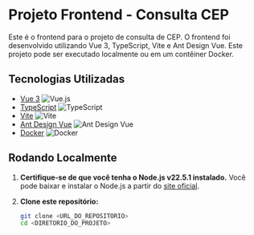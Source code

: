 # Projeto Frontend - Consulta CEP

Este é o frontend para o projeto de consulta de CEP. O frontend foi desenvolvido utilizando Vue 3, TypeScript, Vite e Ant Design Vue. Este projeto pode ser executado localmente ou em um contêiner Docker.

## Tecnologias Utilizadas

- [Vue 3](https://vuejs.org/) ![Vue.js](https://img.shields.io/badge/vuejs-%2335495e.svg?logo=vuedotjs&logoColor=%234FC08D)
- [TypeScript](https://www.typescriptlang.org/) ![TypeScript](https://img.shields.io/badge/typescript-%23007ACC.svg?logo=typescript&logoColor=white)
- [Vite](https://vitejs.dev/) ![Vite]([https://img.shields.io/badge/Vite-2.7-orange](https://img.shields.io/badge/Vite-B73BFE?style=for-the-badge&logo=vite&logoColor=FFD62E))
- [Ant Design Vue](https://www.antdv.com/docs/vue/introduce) ![Ant Design Vue](https://img.shields.io/badge/Ant%20Design%20Vue-2.2-red)
- [Docker](https://www.docker.com/) ![Docker](https://img.shields.io/badge/Docker-20.10-blue)

## Rodando Localmente

1. **Certifique-se de que você tenha o Node.js v22.5.1 instalado.** Você pode baixar e instalar o Node.js a partir do [site oficial](https://nodejs.org/en/).

2. **Clone este repositório:**

   ```bash
   git clone <URL_DO_REPOSITORIO>
   cd <DIRETORIO_DO_PROJETO>

